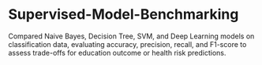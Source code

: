 # Supervised-Model-Benchmarking
Compared Naive Bayes, Decision Tree, SVM, and Deep Learning models on classification data, evaluating accuracy, precision, recall, and F1-score to assess trade-offs for education outcome or health risk predictions.
